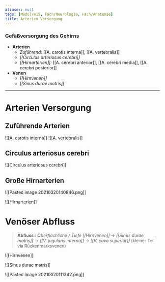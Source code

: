 ```yaml
---
aliases: null
tags: [Modul/m15, Fach/Neurologie, Fach/Anatomie]
title: Arterien Versorgung
---
```

### Gefäßversorgung des Gehirns
- **Arterien**
	- *Zuführend:* [[A. carotis interna]], [[A. vertebralis]]
	- *[[Circulus arteriosus cerebri]]*
	- *[[Hirnarterien]]:* [[A. cerebri anterior]], [[A. cerebri media]], [[A. cerebri posterior]]
- **Venen**
	- *[[Hirnvenen]]*
	- *[[Sinus durae matris]]*

---

# Arterien Versorgung

## Zuführende Arterien
![[A. carotis interna]]
![[A. vertebralis]]

## Circulus arteriosus cerebri
![[Circulus arteriosus cerebri]]

## Große Hirnarterien
![[Pasted image 20210320140846.png]]

![[Hirnarterien]]



# Venöser Abfluss
> **Abfluss**:: *Oberflächliche / Tiefe [[Hirnvenen]]* → *[[Sinus durae matris]]* → *[[V. jugularis interna]]* → *[[V. cava superior]]* (kleiner Teil via Rückenmarksvenen)

![[Hirnvenen]]

![[Sinus durae matris]]

![[Pasted image 20210320111342.png]]
